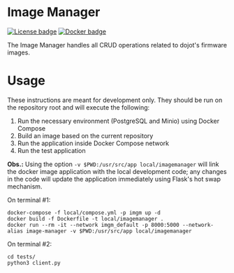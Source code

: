 # Image Manager

[![License badge](https://img.shields.io/badge/license-GPL-blue.svg)](https://opensource.org/licenses/GPL-3.0)
[![Docker badge](https://img.shields.io/docker/pulls/dojot/iotagent-json.svg)](https://hub.docker.com/r/dojot/image-manager/)

The Image Manager handles all CRUD operations related to dojot's firmware images.

# Usage

These instructions are meant for development only.
They should be run on the repository root and will execute the following:

1. Run the necessary environment (PostgreSQL and Minio) using Docker Compose
2. Build an image based on the current repository
3. Run the application inside Docker Compose network
4. Run the test application

**Obs.:** Using the option  ```-v $PWD:/usr/src/app local/imagemanager``` will link the docker image
application with the local development code; any changes in the code will update the application
immediately using Flask's hot swap mechanism.

On terminal #1:
```shell
docker-compose -f local/compose.yml -p imgm up -d
docker build -f Dockerfile -t local/imagemanager .
docker run --rm -it --network imgm_default -p 8000:5000 --network-alias image-manager -v $PWD:/usr/src/app local/imagemanager
```

On terminal #2:
```shell
cd tests/
python3 client.py
```
